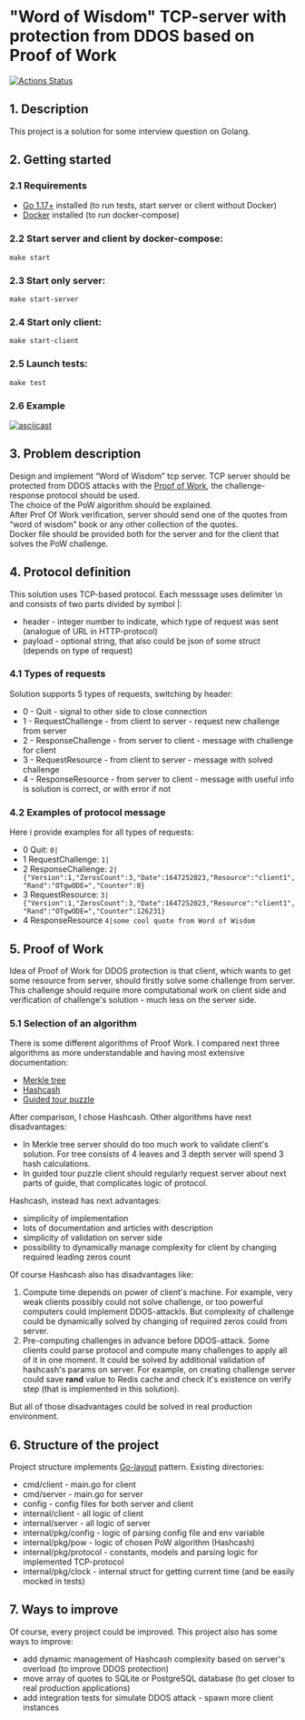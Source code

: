 # "Word of Wisdom" TCP-server with protection from DDOS based on Proof of Work

[![Actions Status](https://github.com/nightlord189/tcp-pow-go/workflows/main/badge.svg)](https://github.com/nightlord189/tcp-pow-go/actions)

## 1. Description
This project is a solution for some interview question on Golang.

## 2. Getting started
### 2.1 Requirements
+ [Go 1.17+](https://go.dev/dl/) installed (to run tests, start server or client without Docker)
+ [Docker](https://docs.docker.com/engine/install/) installed (to run docker-compose)

### 2.2 Start server and client by docker-compose:
```
make start
```

### 2.3 Start only server:
```
make start-server
```

### 2.4 Start only client:
```
make start-client
```

### 2.5 Launch tests:
```
make test
```

### 2.6 Example
[![asciicast](https://asciinema.org/a/Fe0tHCl5x4Arzb6WCm5HZsmrp.svg)](https://asciinema.org/a/Fe0tHCl5x4Arzb6WCm5HZsmrp)

## 3. Problem description
Design and implement “Word of Wisdom” tcp server. 
TCP server should be protected from DDOS attacks with the [Proof of Work](https://en.wikipedia.org/wiki/Proof_of_work), 
the challenge-response protocol should be used.  
The choice of the PoW algorithm should be explained.  
After Prof Of Work verification, server should send one of the quotes from “word of wisdom” book or any other collection of the quotes.  
Docker file should be provided both for the server and for the client that solves the PoW challenge.

## 4. Protocol definition
This solution uses TCP-based protocol. Each messsage uses delimiter \n and consists of two parts divided by symbol |:
+ header - integer number to indicate, which type of request was sent (analogue of URL in HTTP-protocol)
+ payload - optional string, that also could be json of some struct (depends on type of request)

### 4.1 Types of requests
Solution supports 5 types of requests, switching by header:
+ 0 - Quit - signal to other side to close connection
+ 1 - RequestChallenge - from client to server - request new challenge from server
+ 2 - ResponseChallenge - from server to client - message with challenge for client
+ 3 - RequestResource - from client to server - message with solved challenge
+ 4 - ResponseResource - from server to client - message with useful info is solution is correct, or with error if not

### 4.2 Examples of protocol message
Here i provide examples for all types of requests:
+ 0 Quit: ```0|```
+ 1 RequestChallenge: ```1|```
+ 2 ResponseChallenge: ```2|{"Version":1,"ZerosCount":3,"Date":1647252023,"Resource":"client1","Rand":"OTgwODE=","Counter":0}```
+ 3 RequestResource: ```3|{"Version":1,"ZerosCount":3,"Date":1647252023,"Resource":"client1","Rand":"OTgwODE=","Counter":126231}```
+ 4 ResponseResource ```4|some cool quote from Word of Wisdom```

## 5. Proof of Work
Idea of Proof of Work for DDOS protection is that client, which wants to get some resource from server, 
should firstly solve some challenge from server. 
This challenge should require more computational work on client side and verification of challenge's solution - much less on the server side.

### 5.1 Selection of an algorithm
There is some different algorithms of Proof Work. 
I compared next three algorithms as more understandable and having most extensive documentation:
+ [Merkle tree](https://en.wikipedia.org/wiki/Merkle_tree)
+ [Hashcash](https://en.wikipedia.org/wiki/Hashcash)
+ [Guided tour puzzle](https://en.wikipedia.org/wiki/Guided_tour_puzzle_protocol)

After comparison, I chose Hashcash. Other algorithms have next disadvantages:
+ In Merkle tree server should do too much work to validate client's solution. For tree consists of 4 leaves and 3 depth server will spend 3 hash calculations.
+ In guided tour puzzle client should regularly request server about next parts of guide, that complicates logic of protocol.

Hashcash, instead has next advantages:
+ simplicity of implementation
+ lots of documentation and articles with description
+ simplicity of validation on server side
+ possibility to dynamically manage complexity for client by changing required leading zeros count

Of course Hashcash also has disadvantages like:

1. Compute time depends on power of client's machine. 
For example, very weak clients possibly could not solve challenge, or too powerful computers could implement DDOS-attackls.
But complexity of challenge could be dynamically solved by changing of required zeros could from server.
2. Pre-computing challenges in advance before DDOS-attack. 
Some clients could parse protocol and compute many challenges to apply all of it in one moment.
It could be solved by additional validation of hashcash's params on server. 
For example, on creating challenge server could save **rand** value to Redis cache and check it's existence on verify step
(that is implemented in this solution).

But all of those disadvantages could be solved in real production environment. 

## 6. Structure of the project
Project structure implements [Go-layout](https://github.com/golang-standards/project-layout) pattern.
Existing directories:
+ cmd/client - main.go for client
+ cmd/server - main.go for server
+ config - config files for both server and client
+ internal/client - all logic of client
+ internal/server - all logic of server
+ internal/pkg/config - logic of parsing config file and env variable
+ internal/pkg/pow - logic of chosen PoW algorithm (Hashcash)
+ internal/pkg/protocol - constants, models and parsing logic for implemented TCP-protocol
+ internal/pkg/clock - internal struct for getting current time (and be easily mocked in tests)

## 7. Ways to improve
Of course, every project could be improved. This project also has some ways to improve:
+ add dynamic management of Hashcash complexity based on server's overload 
(to improve DDOS protection)
+ move array of quotes to SQLite or PostgreSQL database (to get closer to real production applications)
+ add integration tests for simulate DDOS attack - spawn more client instances